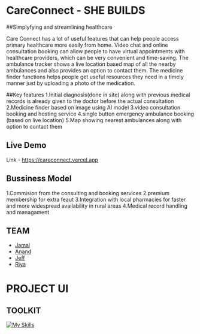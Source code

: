 # CareConnect - SHE BUILDS 
##Simplyfying and streamlining healthcare

Care Connect has a lot of useful features that can help people access primary healthcare more easily from home. Video chat and online consultation booking can allow people to have virtual appointments with healthcare providers, which can be very convenient and time-saving. The ambulance tracker shows a live location based map of all the nearby ambulances and also provides an option to contact them. The medicine finder functions helps people get useful resources they need in a timely manner just by uploading a photo of the medication.


##Key features
1.Initial diagnosis(done in site) along with previous medical records is already given to the doctor before the actual consultation
2.Medicine finder based on image using AI model
3.video consultation booking and hosting service
4.single button emergency ambulance booking (based on live location)
5.Map showing nearest ambulances along with option to contact them


##
## Live Demo
Link - https://careconnect.vercel.app

## Bussiness Model
1.Commision from the consulting and booking services
2.premium membership for extra feaut
3.Integration with local pharmacies for faster and more widespread    availability in rural areas
4.Medical record handling and managament



## TEAM
- [Jamal](https://github.com/jamaljm)
- [Anand](https://github.com/zodwick)
- [Jeff](https://github.com/jeffprakash)
- [Riya](https://github.com/milkbreadzee)

# PROJECT UI

## TOOLKIT
[![My Skills](https://skillicons.dev/icons?i=nextjs,firebase,tailwind,vercel,tensorflow,css)](https://skillicons.dev)
